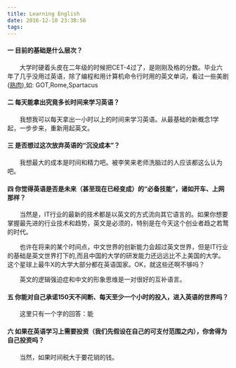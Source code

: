 ```yaml
---
title: Learning English
date: 2016-12-10 23:38:56
tags:
---
```


#### 一 目前的基础是什么层次？
&emsp;&emsp;大学时硬着头皮在二年级的时候把CET-4过了，是刚刚及格的分数。毕业六年了几乎没用过英语，除了编程和用计算机命令行时用的英文单词，看过一些美剧([熟肉](http://baike.baidu.com/subview/3197973/13094382.htm)),如: GOT,Rome,Spartacus

#### 二 每天能拿出究竟多长时间来学习英语？
&emsp;&emsp;我想我可以每天拿出一小时以上的时间来学习英语。从最基础的新概念1学起，一步步来，重新用起英文。

#### 三 是否想过这次放弃英语的“沉没成本”？
&emsp;&emsp;我想最大的成本是时间和精力吧。被李笑来老师洗脑过的人应该都这么认为吧。

#### 四 你觉得英语是否是未来（甚至现在已经变成）的“必备技能”，诸如开车、上网那样？
&emsp;&emsp;当然是，IT行业的最新的技术都是以英文的方式流向其它语言的。如果你想要掌握最先进的行业技术和趋势，英文是必须的，特别是在今天这个创业者趋之若鹜的时代。

&emsp;&emsp;也许在将来的某个时间点，中文世界的创新能力会超过英文世界，但是IT行业的基础是英文世界打下的,而且中国的大学的研发能力还远远比不上美国的大学。这个星球上最牛X的大学大部分都在英语国家。OK，就这些还啊不够吗？

&emsp;&emsp;英文的逻辑强迫症和中文的形象思维是一对很好的互补语言。

#### 五 你能对自己承诺150天不间断、每天至少一个小时的投入，进入英语的世界吗？
&emsp;&emsp;这里只有一个字的回答：能

#### 六 如果在英语学习上需要投资（我们先假设在自己的可支付范围之内），你舍得为自己投资吗？

&emsp;&emsp;当然，如果时间税大于要花销的钱。